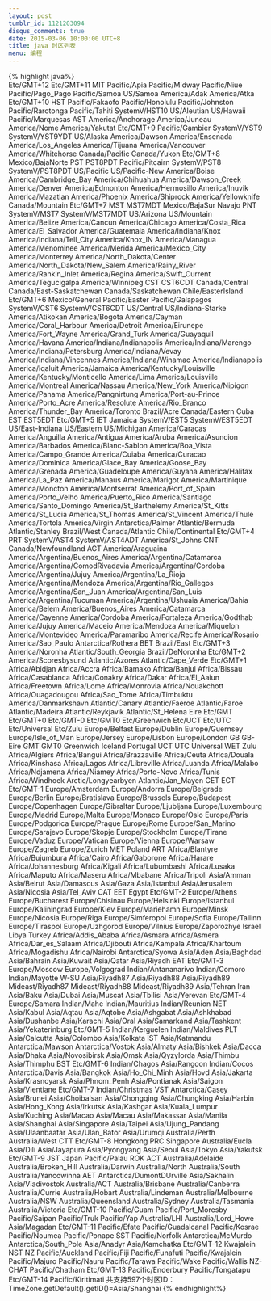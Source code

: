 ```yaml
---
layout: post
tumblr_id: 1121203094
disqus_comments: true
date: 2015-03-06 10:00:00 UTC+8
title: java 时区列表
menu: 编程
---
```

{% highlight java%}     
Etc/GMT+12
Etc/GMT+11
MIT
Pacific/Apia
Pacific/Midway
Pacific/Niue
Pacific/Pago_Pago
Pacific/Samoa
US/Samoa
America/Adak
America/Atka
Etc/GMT+10
HST
Pacific/Fakaofo
Pacific/Honolulu
Pacific/Johnston
Pacific/Rarotonga
Pacific/Tahiti
SystemV/HST10
US/Aleutian
US/Hawaii
Pacific/Marquesas
AST
America/Anchorage
America/Juneau
America/Nome
America/Yakutat
Etc/GMT+9
Pacific/Gambier
SystemV/YST9
SystemV/YST9YDT
US/Alaska
America/Dawson
America/Ensenada
America/Los_Angeles
America/Tijuana
America/Vancouver
America/Whitehorse
Canada/Pacific
Canada/Yukon
Etc/GMT+8
Mexico/BajaNorte
PST
PST8PDT
Pacific/Pitcairn
SystemV/PST8
SystemV/PST8PDT
US/Pacific
US/Pacific-New
America/Boise
America/Cambridge_Bay
America/Chihuahua
America/Dawson_Creek
America/Denver
America/Edmonton
America/Hermosillo
America/Inuvik
America/Mazatlan
America/Phoenix
America/Shiprock
America/Yellowknife
Canada/Mountain
Etc/GMT+7
MST
MST7MDT
Mexico/BajaSur
Navajo
PNT
SystemV/MST7
SystemV/MST7MDT
US/Arizona
US/Mountain
America/Belize
America/Cancun
America/Chicago
America/Costa_Rica
America/El_Salvador
America/Guatemala
America/Indiana/Knox
America/Indiana/Tell_City
America/Knox_IN
America/Managua
America/Menominee
America/Merida
America/Mexico_City
America/Monterrey
America/North_Dakota/Center
America/North_Dakota/New_Salem
America/Rainy_River
America/Rankin_Inlet
America/Regina
America/Swift_Current
America/Tegucigalpa
America/Winnipeg
CST
CST6CDT
Canada/Central
Canada/East-Saskatchewan
Canada/Saskatchewan
Chile/EasterIsland
Etc/GMT+6
Mexico/General
Pacific/Easter
Pacific/Galapagos
SystemV/CST6
SystemV/CST6CDT
US/Central
US/Indiana-Starke
America/Atikokan
America/Bogota
America/Cayman
America/Coral_Harbour
America/Detroit
America/Eirunepe
America/Fort_Wayne
America/Grand_Turk
America/Guayaquil
America/Havana
America/Indiana/Indianapolis
America/Indiana/Marengo
America/Indiana/Petersburg
America/Indiana/Vevay
America/Indiana/Vincennes
America/Indiana/Winamac
America/Indianapolis
America/Iqaluit
America/Jamaica
America/Kentucky/Louisville
America/Kentucky/Monticello
America/Lima
America/Louisville
America/Montreal
America/Nassau
America/New_York
America/Nipigon
America/Panama
America/Pangnirtung
America/Port-au-Prince
America/Porto_Acre
America/Resolute
America/Rio_Branco
America/Thunder_Bay
America/Toronto
Brazil/Acre
Canada/Eastern
Cuba
EST
EST5EDT
Etc/GMT+5
IET
Jamaica
SystemV/EST5
SystemV/EST5EDT
US/East-Indiana
US/Eastern
US/Michigan
America/Caracas
America/Anguilla
America/Antigua
America/Aruba
America/Asuncion
America/Barbados
America/Blanc-Sablon
America/Boa_Vista
America/Campo_Grande
America/Cuiaba
America/Curacao
America/Dominica
America/Glace_Bay
America/Goose_Bay
America/Grenada
America/Guadeloupe
America/Guyana
America/Halifax
America/La_Paz
America/Manaus
America/Marigot
America/Martinique
America/Moncton
America/Montserrat
America/Port_of_Spain
America/Porto_Velho
America/Puerto_Rico
America/Santiago
America/Santo_Domingo
America/St_Barthelemy
America/St_Kitts
America/St_Lucia
America/St_Thomas
America/St_Vincent
America/Thule
America/Tortola
America/Virgin
Antarctica/Palmer
Atlantic/Bermuda
Atlantic/Stanley
Brazil/West
Canada/Atlantic
Chile/Continental
Etc/GMT+4
PRT
SystemV/AST4
SystemV/AST4ADT
America/St_Johns
CNT
Canada/Newfoundland
AGT
America/Araguaina
America/Argentina/Buenos_Aires
America/Argentina/Catamarca
America/Argentina/ComodRivadavia
America/Argentina/Cordoba
America/Argentina/Jujuy
America/Argentina/La_Rioja
America/Argentina/Mendoza
America/Argentina/Rio_Gallegos
America/Argentina/San_Juan
America/Argentina/San_Luis
America/Argentina/Tucuman
America/Argentina/Ushuaia
America/Bahia
America/Belem
America/Buenos_Aires
America/Catamarca
America/Cayenne
America/Cordoba
America/Fortaleza
America/Godthab
America/Jujuy
America/Maceio
America/Mendoza
America/Miquelon
America/Montevideo
America/Paramaribo
America/Recife
America/Rosario
America/Sao_Paulo
Antarctica/Rothera
BET
Brazil/East
Etc/GMT+3
America/Noronha
Atlantic/South_Georgia
Brazil/DeNoronha
Etc/GMT+2
America/Scoresbysund
Atlantic/Azores
Atlantic/Cape_Verde
Etc/GMT+1
Africa/Abidjan
Africa/Accra
Africa/Bamako
Africa/Banjul
Africa/Bissau
Africa/Casablanca
Africa/Conakry
Africa/Dakar
Africa/El_Aaiun
Africa/Freetown
Africa/Lome
Africa/Monrovia
Africa/Nouakchott
Africa/Ouagadougou
Africa/Sao_Tome
Africa/Timbuktu
America/Danmarkshavn
Atlantic/Canary
Atlantic/Faeroe
Atlantic/Faroe
Atlantic/Madeira
Atlantic/Reykjavik
Atlantic/St_Helena
Eire
Etc/GMT
Etc/GMT+0
Etc/GMT-0
Etc/GMT0
Etc/Greenwich
Etc/UCT
Etc/UTC
Etc/Universal
Etc/Zulu
Europe/Belfast
Europe/Dublin
Europe/Guernsey
Europe/Isle_of_Man
Europe/Jersey
Europe/Lisbon
Europe/London
GB
GB-Eire
GMT
GMT0
Greenwich
Iceland
Portugal
UCT
UTC
Universal
WET
Zulu
Africa/Algiers
Africa/Bangui
Africa/Brazzaville
Africa/Ceuta
Africa/Douala
Africa/Kinshasa
Africa/Lagos
Africa/Libreville
Africa/Luanda
Africa/Malabo
Africa/Ndjamena
Africa/Niamey
Africa/Porto-Novo
Africa/Tunis
Africa/Windhoek
Arctic/Longyearbyen
Atlantic/Jan_Mayen
CET
ECT
Etc/GMT-1
Europe/Amsterdam
Europe/Andorra
Europe/Belgrade
Europe/Berlin
Europe/Bratislava
Europe/Brussels
Europe/Budapest
Europe/Copenhagen
Europe/Gibraltar
Europe/Ljubljana
Europe/Luxembourg
Europe/Madrid
Europe/Malta
Europe/Monaco
Europe/Oslo
Europe/Paris
Europe/Podgorica
Europe/Prague
Europe/Rome
Europe/San_Marino
Europe/Sarajevo
Europe/Skopje
Europe/Stockholm
Europe/Tirane
Europe/Vaduz
Europe/Vatican
Europe/Vienna
Europe/Warsaw
Europe/Zagreb
Europe/Zurich
MET
Poland
ART
Africa/Blantyre
Africa/Bujumbura
Africa/Cairo
Africa/Gaborone
Africa/Harare
Africa/Johannesburg
Africa/Kigali
Africa/Lubumbashi
Africa/Lusaka
Africa/Maputo
Africa/Maseru
Africa/Mbabane
Africa/Tripoli
Asia/Amman
Asia/Beirut
Asia/Damascus
Asia/Gaza
Asia/Istanbul
Asia/Jerusalem
Asia/Nicosia
Asia/Tel_Aviv
CAT
EET
Egypt
Etc/GMT-2
Europe/Athens
Europe/Bucharest
Europe/Chisinau
Europe/Helsinki
Europe/Istanbul
Europe/Kaliningrad
Europe/Kiev
Europe/Mariehamn
Europe/Minsk
Europe/Nicosia
Europe/Riga
Europe/Simferopol
Europe/Sofia
Europe/Tallinn
Europe/Tiraspol
Europe/Uzhgorod
Europe/Vilnius
Europe/Zaporozhye
Israel
Libya
Turkey
Africa/Addis_Ababa
Africa/Asmara
Africa/Asmera
Africa/Dar_es_Salaam
Africa/Djibouti
Africa/Kampala
Africa/Khartoum
Africa/Mogadishu
Africa/Nairobi
Antarctica/Syowa
Asia/Aden
Asia/Baghdad
Asia/Bahrain
Asia/Kuwait
Asia/Qatar
Asia/Riyadh
EAT
Etc/GMT-3
Europe/Moscow
Europe/Volgograd
Indian/Antananarivo
Indian/Comoro
Indian/Mayotte
W-SU
Asia/Riyadh87
Asia/Riyadh88
Asia/Riyadh89
Mideast/Riyadh87
Mideast/Riyadh88
Mideast/Riyadh89
Asia/Tehran
Iran
Asia/Baku
Asia/Dubai
Asia/Muscat
Asia/Tbilisi
Asia/Yerevan
Etc/GMT-4
Europe/Samara
Indian/Mahe
Indian/Mauritius
Indian/Reunion
NET
Asia/Kabul
Asia/Aqtau
Asia/Aqtobe
Asia/Ashgabat
Asia/Ashkhabad
Asia/Dushanbe
Asia/Karachi
Asia/Oral
Asia/Samarkand
Asia/Tashkent
Asia/Yekaterinburg
Etc/GMT-5
Indian/Kerguelen
Indian/Maldives
PLT
Asia/Calcutta
Asia/Colombo
Asia/Kolkata
IST
Asia/Katmandu
Antarctica/Mawson
Antarctica/Vostok
Asia/Almaty
Asia/Bishkek
Asia/Dacca
Asia/Dhaka
Asia/Novosibirsk
Asia/Omsk
Asia/Qyzylorda
Asia/Thimbu
Asia/Thimphu
BST
Etc/GMT-6
Indian/Chagos
Asia/Rangoon
Indian/Cocos
Antarctica/Davis
Asia/Bangkok
Asia/Ho_Chi_Minh
Asia/Hovd
Asia/Jakarta
Asia/Krasnoyarsk
Asia/Phnom_Penh
Asia/Pontianak
Asia/Saigon
Asia/Vientiane
Etc/GMT-7
Indian/Christmas
VST
Antarctica/Casey
Asia/Brunei
Asia/Choibalsan
Asia/Chongqing
Asia/Chungking
Asia/Harbin
Asia/Hong_Kong
Asia/Irkutsk
Asia/Kashgar
Asia/Kuala_Lumpur
Asia/Kuching
Asia/Macao
Asia/Macau
Asia/Makassar
Asia/Manila
Asia/Shanghai
Asia/Singapore
Asia/Taipei
Asia/Ujung_Pandang
Asia/Ulaanbaatar
Asia/Ulan_Bator
Asia/Urumqi
Australia/Perth
Australia/West
CTT
Etc/GMT-8
Hongkong
PRC
Singapore
Australia/Eucla
Asia/Dili
Asia/Jayapura
Asia/Pyongyang
Asia/Seoul
Asia/Tokyo
Asia/Yakutsk
Etc/GMT-9
JST
Japan
Pacific/Palau
ROK
ACT
Australia/Adelaide
Australia/Broken_Hill
Australia/Darwin
Australia/North
Australia/South
Australia/Yancowinna
AET
Antarctica/DumontDUrville
Asia/Sakhalin
Asia/Vladivostok
Australia/ACT
Australia/Brisbane
Australia/Canberra
Australia/Currie
Australia/Hobart
Australia/Lindeman
Australia/Melbourne
Australia/NSW
Australia/Queensland
Australia/Sydney
Australia/Tasmania
Australia/Victoria
Etc/GMT-10
Pacific/Guam
Pacific/Port_Moresby
Pacific/Saipan
Pacific/Truk
Pacific/Yap
Australia/LHI
Australia/Lord_Howe
Asia/Magadan
Etc/GMT-11
Pacific/Efate
Pacific/Guadalcanal
Pacific/Kosrae
Pacific/Noumea
Pacific/Ponape
SST
Pacific/Norfolk
Antarctica/McMurdo
Antarctica/South_Pole
Asia/Anadyr
Asia/Kamchatka
Etc/GMT-12
Kwajalein
NST
NZ
Pacific/Auckland
Pacific/Fiji
Pacific/Funafuti
Pacific/Kwajalein
Pacific/Majuro
Pacific/Nauru
Pacific/Tarawa
Pacific/Wake
Pacific/Wallis
NZ-CHAT
Pacific/Chatham
Etc/GMT-13
Pacific/Enderbury
Pacific/Tongatapu
Etc/GMT-14
Pacific/Kiritimati
共支持597个时区ID：
TimeZone.getDefault().getID()=Asia/Shanghai
{% endhighlight%}